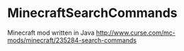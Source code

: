 # MinecraftSearchCommands
Minecraft mod written in Java
 http://www.curse.com/mc-mods/minecraft/235284-search-commands

